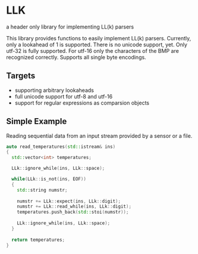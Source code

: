 # LLK
a header only library for implementing LL(k) parsers 

This library provides functions to easily implement LL(k) parsers.
Currently, only a lookahead of 1 is supported.
There is no unicode support, yet. Only utf-32 is fully supported.
For utf-16 only the characters of the BMP are recognized correctly.
Supports all single byte encodings.

## Targets
- supporting arbitrary lookaheads
- full unicode support for utf-8 and utf-16
- support for regular expressions as comparsion objects

## Simple Example
Reading sequential data from an input stream provided by a sensor or a file.

```C++
auto read_temperatures(std::istream& ins)
{
  std::vector<int> temperatures;

  LLk::ignore_while(ins, LLk::space);

  while(LLk::is_not(ins, EOF))
  {  
    std::string numstr;
    
    numstr += LLk::expect(ins, LLk::digit);
    numstr += LLk::read_while(ins, LLk::digit);
    temperatures.push_back(std::stoi(numstr));
   
    LLk::ignore_while(ins, LLk::space);
  }
  
  return temperatures;
}
```

